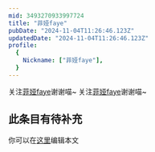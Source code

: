 ```yaml
---
mid: 3493270933997724
title: "菲娅faye"
pubDate: "2024-11-04T11:26:46.123Z"
updatedDate: "2024-11-04T11:26:46.123Z"
profile:
  {
    Nickname: ["菲娅faye"],
  }
---
```


关注[菲娅faye](https://space.bilibili.com/3493270933997724)谢谢喵~ 关注[菲娅faye](https://space.bilibili.com/3493270933997724)谢谢喵~

## 此条目有待补充
你可以在[这里](https://github.com/Yuhanawa/VTuber.ICU/edit/master/src/content/v/菲娅faye/index.md)编辑本文
